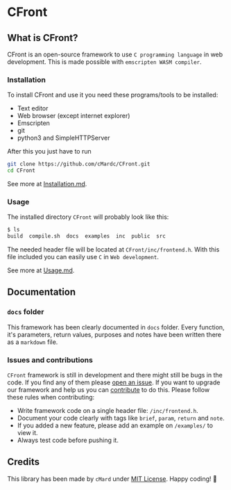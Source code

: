 # CFront
## What is CFront?
CFront is an open-source framework to use `C programming language` in web development.
This is made possible with `emscripten WASM compiler`.
### Installation
To install CFront and use it you need these programs/tools to be installed:
- Text editor
- Web browser (except internet explorer)
- Emscripten
- git
- python3 and SimpleHTTPServer

After this you just have to run
```bash
git clone https://github.com/cMardc/CFront.git
cd CFront
```

See more at [Installation.md](docs/Installation.md).

### Usage
The installed directory `CFront` will probably look like this:
``` bash
$ ls
build  compile.sh  docs  examples  inc	public	src
```
The needed header file will be located at `CFront/inc/frontend.h`.
With this file included you can easily use `C` in `Web development`.

See more at [Usage.md](docs/Usage.md).


## Documentation
### `docs` folder
This framework has been clearly documented in `docs` folder. Every function, it's parameters, return values, purposes and notes have been written there as a `markdown` file.
### Issues and contributions
`CFront` framework is still in development and there might still be bugs in the code. If you find any of them please [open an issue](https://docs.github.com/en/issues/tracking-your-work-with-issues/creating-an-issue).
If you want to upgrade our framework and help us you can [contribute](https://docs.github.com/en/get-started/quickstart/contributing-to-projects) to do this.
Please follow these rules when contributing:
- Write framework code on a single header file: `/inc/frontend.h`.
- Document your code clearly with tags like `brief`, `param`, `return` and `note`.
- If you added a new feature, please add an example on `/examples/` to view it.
- Always test code before pushing it.

## Credits
This library has been made by `cMard` under [MIT License](LICENSE.md).
Happy coding! 👋

